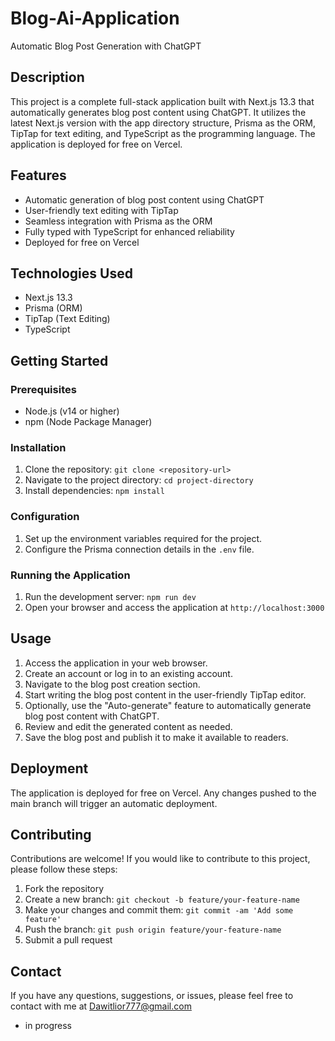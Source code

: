# Blog-Ai-Application

Automatic Blog Post Generation with ChatGPT

## Description

This project is a complete full-stack application built with Next.js 13.3 that automatically generates blog post content using ChatGPT. It utilizes the latest Next.js version with the app directory structure, Prisma as the ORM, TipTap for text editing, and TypeScript as the programming language. The application is deployed for free on Vercel.

## Features

- Automatic generation of blog post content using ChatGPT
- User-friendly text editing with TipTap
- Seamless integration with Prisma as the ORM
- Fully typed with TypeScript for enhanced reliability
- Deployed for free on Vercel

## Technologies Used

- Next.js 13.3
- Prisma (ORM)
- TipTap (Text Editing)
- TypeScript

## Getting Started

### Prerequisites

- Node.js (v14 or higher)
- npm (Node Package Manager)

### Installation

1. Clone the repository: `git clone <repository-url>`
2. Navigate to the project directory: `cd project-directory`
3. Install dependencies: `npm install`

### Configuration

1. Set up the environment variables required for the project.
2. Configure the Prisma connection details in the `.env` file.

### Running the Application

1. Run the development server: `npm run dev`
2. Open your browser and access the application at `http://localhost:3000`

## Usage

1. Access the application in your web browser.
2. Create an account or log in to an existing account.
3. Navigate to the blog post creation section.
4. Start writing the blog post content in the user-friendly TipTap editor.
5. Optionally, use the "Auto-generate" feature to automatically generate blog post content with ChatGPT.
6. Review and edit the generated content as needed.
7. Save the blog post and publish it to make it available to readers.

## Deployment

The application is deployed for free on Vercel. Any changes pushed to the main branch will trigger an automatic deployment.

## Contributing

Contributions are welcome! If you would like to contribute to this project, please follow these steps:

1. Fork the repository
2. Create a new branch: `git checkout -b feature/your-feature-name`
3. Make your changes and commit them: `git commit -am 'Add some feature'`
4. Push the branch: `git push origin feature/your-feature-name`
5. Submit a pull request


## Contact

If you have any questions, suggestions, or issues, please feel free to contact with me at Dawitlior777@gmail.com





-  in progress
